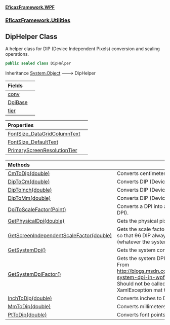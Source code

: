 #### [EficazFramework.WPF](EficazFrameworkWPF.md 'EficazFramework WPF')
### [EficazFramework.Utilities](EficazFrameworkWPF.md#EficazFramework.Utilities 'EficazFramework.Utilities')

## DipHelper Class

A helper class for DIP (Device Independent Pixels) conversion and scaling operations.

```csharp
public sealed class DipHelper
```

Inheritance [System.Object](https://docs.microsoft.com/en-us/dotnet/api/System.Object 'System.Object') &#129106; DipHelper

| Fields | |
| :--- | :--- |
| [conv](EficazFramework.Utilities/DipHelper/conv.md 'EficazFramework.Utilities.DipHelper.conv') | |
| [DpiBase](EficazFramework.Utilities/DipHelper/DpiBase.md 'EficazFramework.Utilities.DipHelper.DpiBase') | |
| [tier](EficazFramework.Utilities/DipHelper/tier.md 'EficazFramework.Utilities.DipHelper.tier') | |

| Properties | |
| :--- | :--- |
| [FontSize_DataGridColumnText](EficazFramework.Utilities/DipHelper/FontSize_DataGridColumnText.md 'EficazFramework.Utilities.DipHelper.FontSize_DataGridColumnText') | |
| [FontSize_DefaultText](EficazFramework.Utilities/DipHelper/FontSize_DefaultText.md 'EficazFramework.Utilities.DipHelper.FontSize_DefaultText') | |
| [PrimaryScreenResolutionTier](EficazFramework.Utilities/DipHelper/PrimaryScreenResolutionTier.md 'EficazFramework.Utilities.DipHelper.PrimaryScreenResolutionTier') | |

| Methods | |
| :--- | :--- |
| [CmToDip(double)](EficazFramework.Utilities/DipHelper/CmToDip(double).md 'EficazFramework.Utilities.DipHelper.CmToDip(double)') | Converts centimeters to DIP (Device Independant Pixels). |
| [DipToCm(double)](EficazFramework.Utilities/DipHelper/DipToCm(double).md 'EficazFramework.Utilities.DipHelper.DipToCm(double)') | Converts DIP (Device Independant Pixels) to centimeters. |
| [DipToInch(double)](EficazFramework.Utilities/DipHelper/DipToInch(double).md 'EficazFramework.Utilities.DipHelper.DipToInch(double)') | Converts DIP (Device Independant Pixels) to inches. |
| [DipToMm(double)](EficazFramework.Utilities/DipHelper/DipToMm(double).md 'EficazFramework.Utilities.DipHelper.DipToMm(double)') | Converts DIP (Device Independant Pixels) to millimeters. |
| [DpiToScaleFactor(Point)](EficazFramework.Utilities/DipHelper/DpiToScaleFactor(Point).md 'EficazFramework.Utilities.DipHelper.DpiToScaleFactor(System.Windows.Point)') | Converts a DPI into a scale factor (compared to system DPI). |
| [GetPhysicalDpi(double)](EficazFramework.Utilities/DipHelper/GetPhysicalDpi(double).md 'EficazFramework.Utilities.DipHelper.GetPhysicalDpi(double)') | Gets the physical pixel density (DPI) of the screen. |
| [GetScreenIndependentScaleFactor(double)](EficazFramework.Utilities/DipHelper/GetScreenIndependentScaleFactor(double).md 'EficazFramework.Utilities.DipHelper.GetScreenIndependentScaleFactor(double)') | Gets the scale factor to apply to a WPF application<br/>so that 96 DIP always equals 1 inch on the screen (whatever the system DPI). |
| [GetSystemDpi()](EficazFramework.Utilities/DipHelper/GetSystemDpi().md 'EficazFramework.Utilities.DipHelper.GetSystemDpi()') | Gets the system configured DPI. |
| [GetSystemDpiFactor()](EficazFramework.Utilities/DipHelper/GetSystemDpiFactor().md 'EficazFramework.Utilities.DipHelper.GetSystemDpiFactor()') | Gets the system DPI scale factor (compared to 96 dpi).<br/>From http://blogs.msdn.com/jaimer/archive/2007/03/07/getting-system-dpi-in-wpf-app.aspx<br/>Should not be called before the Loaded event (else XamlException mat throw) |
| [InchToDip(double)](EficazFramework.Utilities/DipHelper/InchToDip(double).md 'EficazFramework.Utilities.DipHelper.InchToDip(double)') | Converts inches to DIP (Device Independant Pixels). |
| [MmToDip(double)](EficazFramework.Utilities/DipHelper/MmToDip(double).md 'EficazFramework.Utilities.DipHelper.MmToDip(double)') | Converts millimeters to DIP (Device Independant Pixels). |
| [PtToDip(double)](EficazFramework.Utilities/DipHelper/PtToDip(double).md 'EficazFramework.Utilities.DipHelper.PtToDip(double)') | Converts font points to DIP (Device Independant Pixels). |
